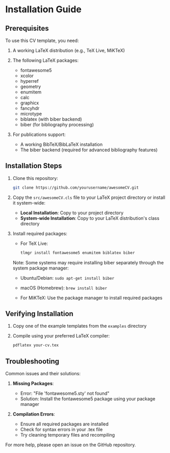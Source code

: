 # Installation Guide

## Prerequisites

To use this CV template, you need:

1. A working LaTeX distribution (e.g., TeX Live, MiKTeX)
2. The following LaTeX packages:
   - fontawesome5
   - xcolor
   - hyperref
   - geometry
   - enumitem
   - calc
   - graphicx
   - fancyhdr
   - microtype
   - biblatex (with biber backend)
   - biber (for bibliography processing)

3. For publications support:
   - A working BibTeX/BibLaTeX installation
   - The biber backend (required for advanced bibliography features)

## Installation Steps

1. Clone this repository:

   ```bash
   git clone https://github.com/yourusername/awesomeCV.git
   ```

2. Copy the `src/awesomeCV.cls` file to your LaTeX project directory or install it system-wide:
   - **Local Installation**: Copy to your project directory
   - **System-wide Installation**: Copy to your LaTeX distribution's class directory

3. Install required packages:
   - For TeX Live:

     ```bash
     tlmgr install fontawesome5 enumitem biblatex biber
     ```

   Note: Some systems may require installing biber separately through the system package manager:
   - Ubuntu/Debian: `sudo apt-get install biber`
   - macOS (Homebrew): `brew install biber`

   - For MiKTeX: Use the package manager to install required packages

## Verifying Installation

1. Copy one of the example templates from the `examples` directory
2. Compile using your preferred LaTeX compiler:

   ```bash
   pdflatex your-cv.tex
   ```

## Troubleshooting

Common issues and their solutions:

1. **Missing Packages**:
   - Error: "File 'fontawesome5.sty' not found"
   - Solution: Install the fontawesome5 package using your package manager

2. **Compilation Errors**:
   - Ensure all required packages are installed
   - Check for syntax errors in your .tex file
   - Try cleaning temporary files and recompiling

For more help, please open an issue on the GitHub repository.
